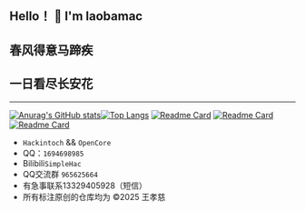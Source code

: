## Hello！ 👋 I'm laobamac
## 春风得意马蹄疾
## 一日看尽长安花
---
[![Anurag's GitHub stats](https://github-readme-stats.vercel.app/api?username=laobamac&show_icons=true&theme=radical)](https://github.com/laobamac)[![Top Langs](https://github-readme-stats.vercel.app/api/top-langs/?username=laobamac)](https://github.com/laobamac/)
[![Readme Card](https://github-readme-stats.vercel.app/api/pin/?username=laobamac&repo=OCLP-Mod)](https://github.com/laobamac/OCLP-Mod)
[![Readme Card](https://github-readme-stats.vercel.app/api/pin/?username=laobamac&repo=Hackintosh-i7-8700K-ASUS-PRIME-Z370-A-Z370-F)](https://github.com/laobamac/Hackintosh-i7-8700K-ASUS-PRIME-Z370-A-Z370-F)
[![Readme Card](https://github-readme-stats.vercel.app/api/pin/?username=laobamac&repo=PVE-OpenCore)](https://github.com/laobamac/PVE-OpenCore)

-  `Hackintoch` && `OpenCore` 
- QQ：`1694698985`
- Bilibili`SimpleHac`
- QQ交流群 `965625664`
- 有急事联系13329405928（短信）
- 所有标注原创的仓库均为 ©2025 王孝慈

